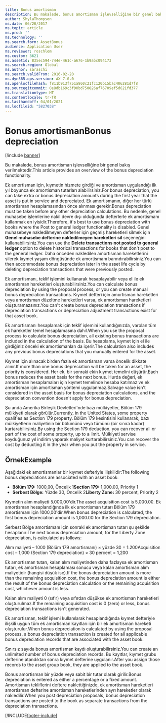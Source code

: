 ```yaml
---
title: Bonus amortisman
description: Bu makalede, bonus amortisman işlevselliğine bir genel bakış verilmektedir.
author: ShylaThompson
ms.date: 06/20/2017
ms.topic: article
ms.prod: ''
ms.technology: ''
ms.search.form: AssetBonus
audience: Application User
ms.reviewer: roschlom
ms.custom: 3621
ms.assetid: 835ec594-744e-461c-a676-1b9abc094173
ms.search.region: Global
ms.author: saraschi
ms.search.validFrom: 2016-02-28
ms.dyn365.ops.version: AX 7.0.0
ms.openlocfilehash: f811b913f751a860c21fc120b15bac406281d7f8
ms.sourcegitcommit: 0e8db169c3f90bd750826af76709ef5d621fd377
ms.translationtype: HT
ms.contentlocale: tr-TR
ms.lasthandoff: 04/01/2021
ms.locfileid: "5827038"
---
```

# <a name="bonus-depreciation"></a><span data-ttu-id="e9fc0-103">Bonus amortisman</span><span class="sxs-lookup"><span data-stu-id="e9fc0-103">Bonus depreciation</span></span>

[!include [banner](../includes/banner.md)]

<span data-ttu-id="e9fc0-104">Bu makalede, bonus amortisman işlevselliğine bir genel bakış verilmektedir.</span><span class="sxs-lookup"><span data-stu-id="e9fc0-104">This article provides an overview of the bonus depreciation functionality.</span></span>

<span data-ttu-id="e9fc0-105">Ek amortisman için, kıymetin hizmete girdiği ve amortisman uygulandığı ilk yıl boyunca ek amortisman tutarları alabilirsiniz.</span><span class="sxs-lookup"><span data-stu-id="e9fc0-105">For bonus depreciation, you can take extra or bonus depreciation amounts during the first year that the asset is put in service and depreciated.</span></span> <span data-ttu-id="e9fc0-106">Ek amortismanın, diğer her türlü amortisman hesaplamasından önce alınması gerekir.</span><span class="sxs-lookup"><span data-stu-id="e9fc0-106">Bonus depreciation must be taken before any other depreciation calculations.</span></span> <span data-ttu-id="e9fc0-107">Bu nedenle, genel muhasebe işlemlerine nakil devre dışı olduğunda defterlerle ek amortismanı kullanmak en iyisidir.</span><span class="sxs-lookup"><span data-stu-id="e9fc0-107">Therefore, it's best to use bonus depreciation with books where the Post to general ledger functionality is disabled.</span></span> <span data-ttu-id="e9fc0-108">Genel muhasebeye nakledilmeyen defterler için geçmiş hareketleri silmek için **Genel muhasebe defterine nakledilmeyen hareketleri sil** seçeneğini kullanabilirsiniz.</span><span class="sxs-lookup"><span data-stu-id="e9fc0-108">You can use the **Delete transactions not posted to general ledger** option to delete historical transactions for books that don't post to the general ledger.</span></span> <span data-ttu-id="e9fc0-109">Daha önceden nakledilen amortisman hareketlerini silerek kıymet yaşam döngüsünde ek amortismanı barındırabilirsiniz.</span><span class="sxs-lookup"><span data-stu-id="e9fc0-109">You can then accommodate bonus depreciation later in the asset life cycle by deleting depreciation transactions that were previously posted.</span></span> 

<span data-ttu-id="e9fc0-110">Ek amortismanı, teklif işlemini kullanarak hesaplayabilir veya el ile ek amortisman hareketleri oluşturabilirsiniz.</span><span class="sxs-lookup"><span data-stu-id="e9fc0-110">You can calculate bonus depreciation by using the proposal process, or you can create manual bonus depreciation transactions.</span></span> <span data-ttu-id="e9fc0-111">Kıymet defteri için amortisman hareketleri veya amortisman düzeltme hareketleri varsa, ek amortisman hareketleri oluşturamazsınız.</span><span class="sxs-lookup"><span data-stu-id="e9fc0-111">You can't create bonus depreciation transactions if depreciation transactions or depreciation adjustment transactions exist for that asset book.</span></span>

<span data-ttu-id="e9fc0-112">Ek amortismanı hesaplamak için teklif işlemini kullandığınızda, varolan tüm ek hareketler temel hesaplamasına dahil.</span><span class="sxs-lookup"><span data-stu-id="e9fc0-112">When you use the proposal process to calculate bonus depreciation, all existing bonus transactions are included in the calculation of the basis.</span></span> <span data-ttu-id="e9fc0-113">Bu hesaplama, kıymet için el ile girdiğiniz önceki ek amortismanları da içerir.</span><span class="sxs-lookup"><span data-stu-id="e9fc0-113">The calculation also includes any previous bonus depreciations that you manually entered for the asset.</span></span> 

<span data-ttu-id="e9fc0-114">Kıymet için alınacak birden fazla ek amortisman varsa öncelik dikkate alınır.</span><span class="sxs-lookup"><span data-stu-id="e9fc0-114">If more than one bonus depreciation will be taken for an asset, the priority is considered.</span></span> <span data-ttu-id="e9fc0-115">Her ek, bir sonraki ekin kıymet temelini düşürür.</span><span class="sxs-lookup"><span data-stu-id="e9fc0-115">Each bonus reduces the asset basis for the next bonus.</span></span> <span data-ttu-id="e9fc0-116">Hurda değeri, ek amortisman hesaplamaları için kıymet temelinde hesaba katılmaz ve ek amortisman için amortisman yöntemi uygulanmaz.</span><span class="sxs-lookup"><span data-stu-id="e9fc0-116">Salvage value isn't considered in the asset basis for bonus depreciation calculations, and the depreciation convention doesn't apply for bonus depreciation.</span></span> 

<span data-ttu-id="e9fc0-117">Şu anda Amerika Birleşik Devletleri'nde bazı mülkiyetler, Bölüm 179 mülkiyeti olarak görülür.</span><span class="sxs-lookup"><span data-stu-id="e9fc0-117">Currently, in the United States, some property qualifies as Section 179 property.</span></span> <span data-ttu-id="e9fc0-118">Bölüm 179 kesintisini kullanarak, bazı mülkiyetlerin maliyetinin bir bölümünü veya tümünü (bir sınıra kadar) kurtarabilirsiniz.</span><span class="sxs-lookup"><span data-stu-id="e9fc0-118">By using the Section 179 deduction, you can recover all or part of the cost of some property, up to a limit.</span></span> <span data-ttu-id="e9fc0-119">Mülkiyeti servise koyduğunuz yıl indirim yaparak maliyet kurtarabilirsiniz.</span><span class="sxs-lookup"><span data-stu-id="e9fc0-119">You can recover the cost by deducting it in the year when you put the property in service.</span></span>

## <a name="example"></a><span data-ttu-id="e9fc0-120">Örnek</span><span class="sxs-lookup"><span data-stu-id="e9fc0-120">Example</span></span>
<span data-ttu-id="e9fc0-121">Aşağıdaki ek amortismanlar bir kıymet defteriyle ilişkilidir:</span><span class="sxs-lookup"><span data-stu-id="e9fc0-121">The following bonus depreciations are associated with an asset book:</span></span>

-   <span data-ttu-id="e9fc0-122">**Bölüm 179:** 1000,00, Öncelik 1</span><span class="sxs-lookup"><span data-stu-id="e9fc0-122">**Section 179:** 1,000.00, Priority 1</span></span>
-   <span data-ttu-id="e9fc0-123">**Serbest Bölge:** Yüzde 30, Öncelik 2</span><span class="sxs-lookup"><span data-stu-id="e9fc0-123">**Liberty Zone:** 30 percent, Priority 2</span></span>

<span data-ttu-id="e9fc0-124">Kıymetin alım maliyeti 5.000,00'dir.</span><span class="sxs-lookup"><span data-stu-id="e9fc0-124">The asset acquisition cost is 5,000.00.</span></span> <span data-ttu-id="e9fc0-125">Ek amortisman hesaplandığında ilk ek amortisman tutarı Bölüm 179 amortismanı için 1000,00'dir.</span><span class="sxs-lookup"><span data-stu-id="e9fc0-125">When bonus depreciation is calculated, the first bonus depreciation amount is 1,000.00 for the Section 179 depreciation.</span></span> 

<span data-ttu-id="e9fc0-126">Serbest Bölge amortismanı için sonraki ek amortisman tutarı şu şekilde hesaplanır:</span><span class="sxs-lookup"><span data-stu-id="e9fc0-126">The next bonus depreciation amount, for the Liberty Zone depreciation, is calculated as follows:</span></span> 

<span data-ttu-id="e9fc0-127">Alım maliyeti – 1000 (Bölüm 179 amortismanı) × yüzde 30 = 1.200</span><span class="sxs-lookup"><span data-stu-id="e9fc0-127">Acquisition cost – 1,000 (Section 179 depreciation) × 30 percent = 1,200</span></span> 

<span data-ttu-id="e9fc0-128">Ek amortisman tutarı, kalan alım maliyetinden daha fazlaysa ek amortisman tutarı, ek amortisman hesaplaması sonucu veya kalan amortisman alım maliyetidir (hangisi düşük ise).</span><span class="sxs-lookup"><span data-stu-id="e9fc0-128">If the bonus depreciation amount is more than the remaining acquisition cost, the bonus depreciation amount is either the result of the bonus depreciation calculation or the remaining acquisition cost, whichever amount is less.</span></span> 

<span data-ttu-id="e9fc0-129">Kalan alım maliyeti 0 (sıfır) veya sıfırdan düşükse ek amortisman hareketleri oluşturulmaz.</span><span class="sxs-lookup"><span data-stu-id="e9fc0-129">If the remaining acquisition cost is 0 (zero) or less, bonus depreciation transactions isn't generated.</span></span> 

<span data-ttu-id="e9fc0-130">Ek amortisman, teklif işlemi kullanılarak hesaplandığında kıymet defteriyle ilişkili uygun tüm ek amortisman kayıtları için bir ek amortisman hareketi oluşturulur.</span><span class="sxs-lookup"><span data-stu-id="e9fc0-130">When bonus depreciation is calculated by using the proposal process, a bonus depreciation transaction is created for all applicable bonus depreciation records that are associated with the asset book.</span></span> 

<span data-ttu-id="e9fc0-131">Sınırsız sayıda bonus amortisman kaydı oluşturabilirsiniz.</span><span class="sxs-lookup"><span data-stu-id="e9fc0-131">You can create an unlimited number of bonus depreciation records.</span></span> <span data-ttu-id="e9fc0-132">Bu kayıtlar, kıymet grubu defterine atandıktan sonra kıymet defterine uygulanır.</span><span class="sxs-lookup"><span data-stu-id="e9fc0-132">After you assign those records to the asset group book, they are applied to the asset book.</span></span> 

<span data-ttu-id="e9fc0-133">Bonus amortisman bir yüzde veya sabit bir tutar olarak girilir.</span><span class="sxs-lookup"><span data-stu-id="e9fc0-133">Bonus depreciation is entered as either a percentage or a fixed amount.</span></span> <span data-ttu-id="e9fc0-134">Amortisman tekliflerini deftere naklettiğinizde, ek amortisman hareketleri amortisman defterine amortisman hareketlerinden ayrı hareketler olarak nakledilir.</span><span class="sxs-lookup"><span data-stu-id="e9fc0-134">When you post depreciation proposals, bonus depreciation transactions are posted to the book as separate transactions from the depreciation transactions.</span></span>





[!INCLUDE[footer-include](../../includes/footer-banner.md)]